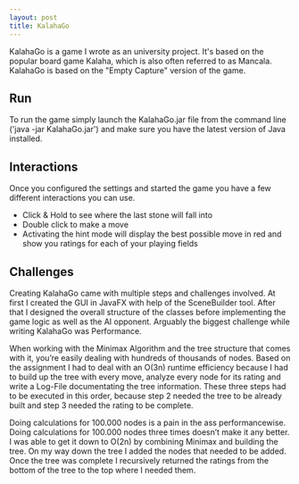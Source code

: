 ```yaml
---
layout: post
title: KalahaGo
---
```


KalahaGo is a game I wrote as an university project. It's based on the popular board game Kalaha, which is also often referred to as Mancala. KalahaGo is based on the "Empty Capture" version of the game.

## Run
To run the game simply launch the KalahaGo.jar file from the command line ('java -jar KalahaGo.jar') and make sure you have the latest version of Java installed.

## Interactions
Once you configured the settings and started the game you have a few different interactions you can use.

  - Click & Hold to see where the last stone will fall into
  - Double click to make a move
  - Activating the hint mode will display the best possible move in red and show you ratings for each of your playing fields
  
## Challenges
Creating KalahaGo came with multiple steps and challenges involved. At first I created the GUI in JavaFX with help of the SceneBuilder tool. After that I designed the overall structure of the classes before implementing the game logic as well as the AI opponent. Arguably the biggest challenge while writing KalahaGo was Performance. 

When working with the Minimax Algorithm and the tree structure that comes with it, you’re easily dealing with hundreds of thousands of nodes. Based on the assignment I had to deal with an O(3n) runtime efficiency because I had to build up the tree with every move, analyze every node for its rating and write a Log-File documentating the tree information. These three steps had to be executed in this order, because step 2 needed the tree to be already built and step 3 needed the rating to be complete. 

Doing calculations for 100.000 nodes is a pain in the ass performancewise. Doing calculations for 100.000 nodes three times doesn’t make it any better. I was able to get it down to O(2n) by combining Minimax and building the tree. On my way down the tree I added the nodes that needed to be added. Once the tree was complete I recursively returned the ratings from the bottom of the tree to the top where I needed them.